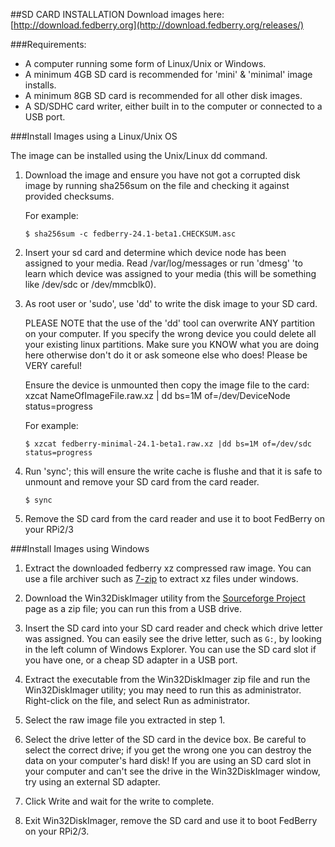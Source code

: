 ##SD CARD INSTALLATION
Download images here: [http://download.fedberry.org](http://download.fedberry.org/releases/)

###Requirements:
- A computer running some form of Linux/Unix or Windows.
- A minimum 4GB SD card is recommended for 'mini' & 'minimal' image installs.
- A minimum 8GB SD card is recommended for all other disk images.
- A SD/SDHC card writer, either built in to the computer or connected to a USB port.

###Install Images using a Linux/Unix OS

The image can be installed using the Unix/Linux dd command.

1.  Download the image and ensure you have not got a corrupted disk image by running sha256sum on the file and checking it against provided checksums.

    For example:
    ```
    $ sha256sum -c fedberry-24.1-beta1.CHECKSUM.asc
    ```
2.  Insert your sd card and determine which device node has been assigned to your media. Read /var/log/messages or run 'dmesg' 'to learn which device was assigned to your media (this will be something like /dev/sdc or /dev/mmcblk0).

3.  As root user or 'sudo', use 'dd' to write the disk image to your SD card.

    PLEASE NOTE that the use of the 'dd' tool can overwrite ANY partition on your computer. If you specify the wrong device you could delete all your existing linux partitions. Make sure you KNOW what you are doing here otherwise don't do it or ask someone else who does! Please be VERY careful!
    
    Ensure the device is unmounted then copy the image file to the card: xzcat NameOfImageFile.raw.xz | dd bs=1M of=/dev/DeviceNode status=progress
    
    For example:
    ```
    $ xzcat fedberry-minimal-24.1-beta1.raw.xz |dd bs=1M of=/dev/sdc status=progress
    ```
    
4.  Run 'sync'; this will ensure the write cache is flushe and that it is safe to unmount and remove your SD card from the card reader.
    ```
    $ sync
    ```

5.   Remove the SD card from the card reader and use it to boot FedBerry on your RPi2/3


###Install Images using Windows

1.  Extract the downloaded fedberry xz compressed raw image. You can use a file archiver such as [7-zip](http://www.7-zip.org) to extract xz files under windows.

2.  Download the Win32DiskImager utility from the [Sourceforge Project](http://sourceforge.net/projects/win32diskimager/) page as a zip file; you can run this from a USB drive.

3.  Insert the SD card into your SD card reader and check which drive letter was assigned. You can easily see the drive letter, such as ```G:```, by looking in the left column of Windows Explorer. You can use the SD card slot if you have one, or a cheap SD adapter in a USB port.

4.  Extract the executable from the Win32DiskImager zip file and run the Win32DiskImager utility; you may need to run this as administrator. Right-click on the file, and select Run as administrator.

5.  Select the raw image file you extracted in step 1.

6.  Select the drive letter of the SD card in the device box. Be careful to select the correct drive; if you get the wrong one you can destroy the data on your computer's hard disk! If you are using an SD card slot in your computer and can't see the drive in the Win32DiskImager window, try using an external SD adapter.

7.  Click Write and wait for the write to complete.

8.  Exit Win32DiskImager, remove the SD card and use it to boot FedBerry on your RPi2/3.
